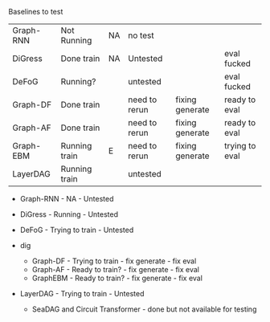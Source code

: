 

Baselines to test

|           |                |    |               |                     |                |
|-----------|----------------|----|---------------|---------------------|----------------|
| Graph-RNN | Not Running    | NA | no test       |                     |                |
| DiGress   | Done  train    | NA | Untested      |                     | eval fucked    |
| DeFoG     | Running?       |    | untested      |                     | eval fucked    |
| Graph-DF  | Done train     |    | need to rerun | fixing generate     | ready to eval  |
| Graph-AF  | Done  train    |    | need to rerun | fixing generate     | ready to eval  |
| Graph-EBM | Running  train | E  | need to rerun | fixing generate     | trying to eval |
| LayerDAG  | Running  train |    | untested      |                     |                |



- Graph-RNN - NA - Untested
- DiGress - Running - Untested
- DeFoG - Trying to train - Untested
- dig
  - Graph-DF - Trying to train - fix generate - fix eval
  - Graph-AF - Ready to train? - fix generate - fix eval
  - GraphEBM - Ready to train? - fix generate - fix eval
- LayerDAG - Trying to train - Untested



  - SeaDAG and Circuit Transformer - done but not available for testing 

